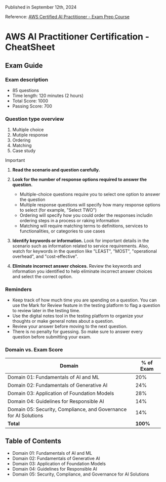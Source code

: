 Published in September 12th, 2024

Reference: [AWS Certified AI Practitioner - Exam Prep Course](https://explore.skillbuilder.aws/learn/course/19554/Exam%2520Prep%2520Standard%2520Course%253A%2520AWS%2520Certified%2520AI%2520Practitioner%2520%28AIF-C01%29)

# AWS AI Practitioner Certification - CheatSheet

## Exam Guide

### Exam description

- 85 questions
- Time length: 120 minutes (2 hours)
- Total Score: 1000
- Passing Score: 700

### Question type overview

1. Multiple choice
2. Mutiple response
3. Ordering
4. Matching
5. Case study

> [!IMPORTANT]
>
> 1. **Read the scenario and question carefully.**
> 2. **Look for the number of response options required to answer the question.**
>
>      - Multiple-choice questions require you to select one option to answer the question
>      - Multiple response questions will specify how many response options to select (for example, "Select TWO")
>      - Ordering will specify how you could order the responses includin ordering steps in a process or raking information
>      - Matching will require matching terms to definitions, services to functionalities, or categories to use cases
> 3. **Identify keywords or information.** Look for important details in the scenario such as information related to service requirements. Also, watch for keywords in the question like "LEAST", "MOST", "operational overhead", and "cost-effective".
> 4. **Eliminate incorrect answer choices.** Review the keywords and information you identified to help eliminate incorrect answer choices and select the correct option.

### Reminders

- Keep track of how much time you are spending on a question. You can use the Mark for Review feature in the testing platform to flag a question to review later in the testing time.  
- Use the digital notes tool in the testing platform to organize your thoughts or make general notes about a question. 
- Review your answer before moving to the next question. 
- There is no penalty for guessing. So make sure to answer every question before submitting your exam. 

### Domain  vs. Exam Score

| Domain                                                       | % of Exam |
| ------------------------------------------------------------ | --------- |
| Domain 01: Fundamentals of AI and ML                         | 20%       |
| Domain 02: Fundamentals of Generative AI                     | 24%       |
| Domain 03: Application of Foundation Models                  | 28%       |
| Domain 04: Guidelines for Responsible AI                     | 14%       |
| Domain 05: Security, Compliance, and Governance for AI Solutions | 14%       |
| **Total**                                                    | **100%**  |

## Table of Contents

- Domain 01: Fundamentals of AI and ML
- Domain 02: Fundamentals of Generative AI
- Domain 03: Application of Foundation Models
- Domain 04: Guidelines for Responsible AI
- Domain 05: Security, Compliance, and Governance for AI Solutions
